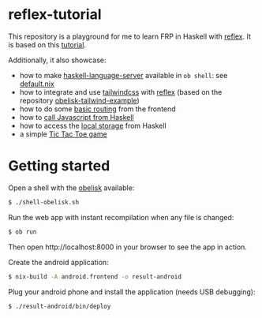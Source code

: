 # reflex-tutorial

This repository is a playground for me to learn FRP in Haskell with [reflex]. 
It is based on this [tutorial].

Additionally, it also showcase:

- how to make [haskell-language-server] available in `ob shell`: see 
  [default.nix](./default.nix)
- how to integrate and use [tailwindcss] with [reflex] (based on the repository 
  [obelisk-tailwind-example])
- how to do some [basic routing](./frontend/src/Frontend.hs) from the frontend
- how to [call Javascript from Haskell](./frontend/src/Javascript.hs)
- how to access the [local storage](./frontend/src/LocalStorage.hs) from 
  Haskell
- a simple [Tic Tac Toe game](./frontend/src/TicTacToe.hs)

# Getting started

Open a shell with the [obelisk] available:

```bash
$ ./shell-obelisk.sh
```

Run the web app with instant recompilation when any file is changed:

```bash
$ ob run
```

Then open http://localhost:8000 in your browser to see the app in action.

Create the android application:

```bash
$ nix-build -A android.frontend -o result-android
```

Plug your android phone and install the application (needs USB debugging):

```bash
$ ./result-android/bin/deploy
```

[haskell-language-server]: https://github.com/haskell/haskell-language-server
[obelisk-tailwind-example]: https://github.com/obsidiansystems/obelisk-tailwind-example
[obelisk]: https://github.com/obsidiansystems/obelisk
[reflex]: https://reflex-frp.org/
[tailwindcss]: https://tailwindcss.com/
[tutorial]: https://reflex-frp.org/tutorial

